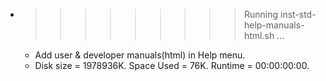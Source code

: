 * >>>>>>>>> Running inst-std-help-manuals-html.sh ...
  * Add user & developer manuals(html) in Help menu.
  * Disk size = 1978936K. Space Used = 76K. Runtime = 00:00:00:00.
